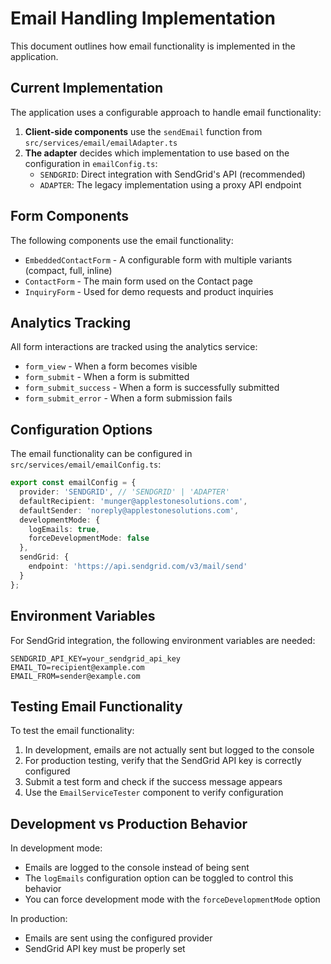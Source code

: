 
# Email Handling Implementation

This document outlines how email functionality is implemented in the application.

## Current Implementation

The application uses a configurable approach to handle email functionality:

1. **Client-side components** use the `sendEmail` function from `src/services/email/emailAdapter.ts`
2. **The adapter** decides which implementation to use based on the configuration in `emailConfig.ts`:
   - `SENDGRID`: Direct integration with SendGrid's API (recommended)
   - `ADAPTER`: The legacy implementation using a proxy API endpoint

## Form Components

The following components use the email functionality:

- `EmbeddedContactForm` - A configurable form with multiple variants (compact, full, inline)
- `ContactForm` - The main form used on the Contact page
- `InquiryForm` - Used for demo requests and product inquiries

## Analytics Tracking

All form interactions are tracked using the analytics service:

- `form_view` - When a form becomes visible
- `form_submit` - When a form is submitted
- `form_submit_success` - When a form is successfully submitted
- `form_submit_error` - When a form submission fails

## Configuration Options

The email functionality can be configured in `src/services/email/emailConfig.ts`:

```typescript
export const emailConfig = {
  provider: 'SENDGRID', // 'SENDGRID' | 'ADAPTER'
  defaultRecipient: 'munger@applestonesolutions.com',
  defaultSender: 'noreply@applestonesolutions.com',
  developmentMode: {
    logEmails: true,
    forceDevelopmentMode: false
  },
  sendGrid: {
    endpoint: 'https://api.sendgrid.com/v3/mail/send'
  }
};
```

## Environment Variables

For SendGrid integration, the following environment variables are needed:

```
SENDGRID_API_KEY=your_sendgrid_api_key
EMAIL_TO=recipient@example.com
EMAIL_FROM=sender@example.com
```

## Testing Email Functionality

To test the email functionality:

1. In development, emails are not actually sent but logged to the console
2. For production testing, verify that the SendGrid API key is correctly configured
3. Submit a test form and check if the success message appears
4. Use the `EmailServiceTester` component to verify configuration

## Development vs Production Behavior

In development mode:
- Emails are logged to the console instead of being sent
- The `logEmails` configuration option can be toggled to control this behavior
- You can force development mode with the `forceDevelopmentMode` option

In production:
- Emails are sent using the configured provider
- SendGrid API key must be properly set
